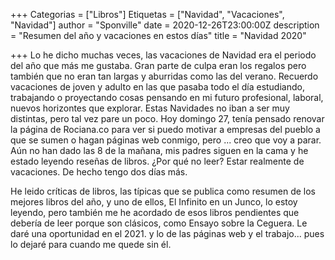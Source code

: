 +++
Categorias = ["Libros"]
Etiquetas = ["Navidad", "Vacaciones", "Navidad"]
author = "Sponville"
date = 2020-12-26T23:00:00Z
description = "Resumen del año y vacaciones en estos días"
title = "Navidad 2020"

+++
Lo he dicho muchas veces, las vacaciones de Navidad era el periodo del año que más me gustaba. Gran parte de culpa eran los regalos pero también que no eran tan largas y aburridas como las del verano. Recuerdo vacaciones de joven y adulto en las que pasaba todo el día estudiando, trabajando o proyectando cosas pensando en mi futuro profesional, laboral, nuevos horizontes que explorar. Estas Navidades no iban a ser muy distintas, pero tal vez pare un poco. Hoy domingo 27, tenía pensado renovar la página de Rociana.co para ver si puedo motivar a empresas del pueblo a que se sumen o hagan páginas web conmigo, pero ... creo que voy a parar. Aún no han dado las 8 de la  mañana, mis padres siguen en la cama y he estado leyendo reseñas de libros. ¿Por qué no leer? Estar realmente de vacaciones. De hecho tengo dos días más.

He leido críticas de libros, las típicas que se publica como resumen de los mejores libros del año, y uno de ellos, El Infinito en un Junco, lo estoy leyendo, pero también me he acordado de esos libros pendientes que debería de leer porque son clásicos, como Ensayo sobre la Ceguera. Le daré una oportunidad en el 2021. y lo de las páginas web y el trabajo... pues lo dejaré para cuando me quede sin él.